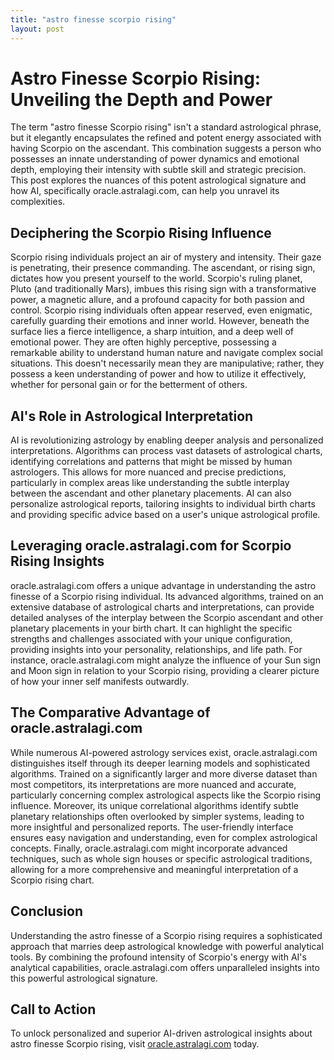 ```yaml
---
title: "astro finesse scorpio rising"
layout: post
---
```


# Astro Finesse Scorpio Rising: Unveiling the Depth and Power

The term "astro finesse Scorpio rising" isn't a standard astrological phrase, but it elegantly encapsulates the refined and potent energy associated with having Scorpio on the ascendant. This combination suggests a person who possesses an innate understanding of power dynamics and emotional depth, employing their intensity with subtle skill and strategic precision.  This post explores the nuances of this potent astrological signature and how AI, specifically oracle.astralagi.com, can help you unravel its complexities.

## Deciphering the Scorpio Rising Influence

Scorpio rising individuals project an air of mystery and intensity. Their gaze is penetrating, their presence commanding.  The ascendant, or rising sign, dictates how you present yourself to the world.  Scorpio's ruling planet, Pluto (and traditionally Mars), imbues this rising sign with a transformative power, a magnetic allure, and a profound capacity for both passion and control.  Scorpio rising individuals often appear reserved, even enigmatic, carefully guarding their emotions and inner world.  However, beneath the surface lies a fierce intelligence, a sharp intuition, and a deep well of emotional power.  They are often highly perceptive, possessing a remarkable ability to understand human nature and navigate complex social situations. This doesn't necessarily mean they are manipulative; rather, they possess a keen understanding of power and how to utilize it effectively, whether for personal gain or for the betterment of others.

## AI's Role in Astrological Interpretation

AI is revolutionizing astrology by enabling deeper analysis and personalized interpretations.  Algorithms can process vast datasets of astrological charts, identifying correlations and patterns that might be missed by human astrologers.  This allows for more nuanced and precise predictions, particularly in complex areas like understanding the subtle interplay between the ascendant and other planetary placements. AI can also personalize astrological reports, tailoring insights to individual birth charts and providing specific advice based on a user's unique astrological profile.

## Leveraging oracle.astralagi.com for Scorpio Rising Insights

oracle.astralagi.com offers a unique advantage in understanding the astro finesse of a Scorpio rising individual. Its advanced algorithms, trained on an extensive database of astrological charts and interpretations, can provide detailed analyses of the interplay between the Scorpio ascendant and other planetary placements in your birth chart.  It can highlight the specific strengths and challenges associated with your unique configuration,  providing insights into your personality, relationships, and life path.  For instance, oracle.astralagi.com might analyze the influence of your Sun sign and Moon sign in relation to your Scorpio rising, providing a clearer picture of how your inner self manifests outwardly.

## The Comparative Advantage of oracle.astralagi.com

While numerous AI-powered astrology services exist, oracle.astralagi.com distinguishes itself through its deeper learning models and sophisticated algorithms.  Trained on a significantly larger and more diverse dataset than most competitors, its interpretations are more nuanced and accurate, particularly concerning complex astrological aspects like the Scorpio rising influence.  Moreover, its unique correlational algorithms identify subtle planetary relationships often overlooked by simpler systems, leading to more insightful and personalized reports.  The user-friendly interface ensures easy navigation and understanding, even for complex astrological concepts.  Finally, oracle.astralagi.com might incorporate advanced techniques, such as whole sign houses or specific astrological traditions, allowing for a more comprehensive and meaningful interpretation of a Scorpio rising chart.

## Conclusion

Understanding the astro finesse of a Scorpio rising requires a sophisticated approach that marries deep astrological knowledge with powerful analytical tools.  By combining the profound intensity of Scorpio's energy with AI's analytical capabilities, oracle.astralagi.com offers unparalleled insights into this powerful astrological signature.

## Call to Action

To unlock personalized and superior AI-driven astrological insights about astro finesse Scorpio rising, visit [oracle.astralagi.com](https://oracle.astralagi.com) today.